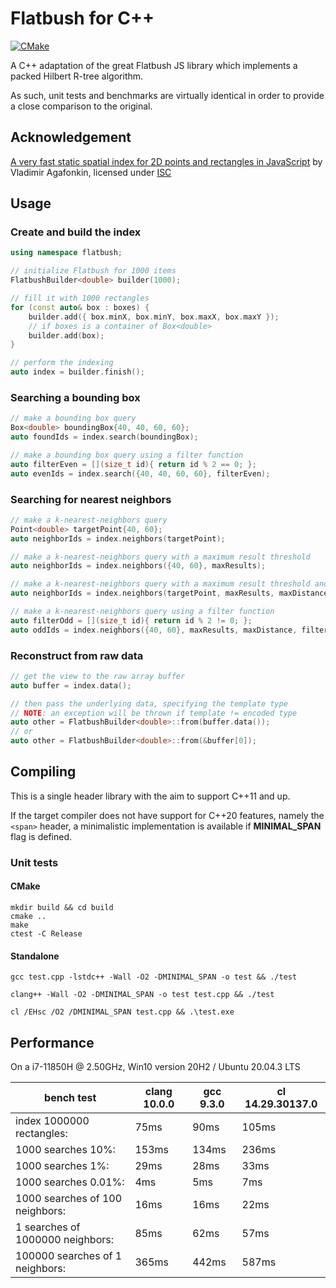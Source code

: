 # Flatbush for C++

[![CMake](https://github.com/chusitoo/flatbush/actions/workflows/cmake.yml/badge.svg)](https://github.com/chusitoo/flatbush/actions/workflows/cmake.yml)

A C++ adaptation of the great Flatbush JS library which implements a packed Hilbert R-tree algorithm.

As such, unit tests and benchmarks are virtually identical in order to provide a close comparison to the original.

## Acknowledgement

[A very fast static spatial index for 2D points and rectangles in JavaScript](https://github.com/mourner/flatbush) by Vladimir Agafonkin, licensed under [ISC](https://github.com/mourner/flatbush/blob/master/LICENSE)

## Usage

### Create and build the index

```cpp
using namespace flatbush;

// initialize Flatbush for 1000 items
FlatbushBuilder<double> builder(1000);

// fill it with 1000 rectangles
for (const auto& box : boxes) {
    builder.add({ box.minX, box.minY, box.maxX, box.maxY });
    // if boxes is a container of Box<double>
    builder.add(box);
}

// perform the indexing
auto index = builder.finish();
```

### Searching a bounding box

```cpp
// make a bounding box query
Box<double> boundingBox{40, 40, 60, 60};
auto foundIds = index.search(boundingBox);

// make a bounding box query using a filter function 
auto filterEven = [](size_t id){ return id % 2 == 0; };
auto evenIds = index.search({40, 40, 60, 60}, filterEven);
```

### Searching for nearest neighbors

```cpp
// make a k-nearest-neighbors query
Point<double> targetPoint{40, 60};
auto neighborIds = index.neighbors(targetPoint);

// make a k-nearest-neighbors query with a maximum result threshold
auto neighborIds = index.neighbors({40, 60}, maxResults);

// make a k-nearest-neighbors query with a maximum result threshold and limit the distance 
auto neighborIds = index.neighbors(targetPoint, maxResults, maxDistance);

// make a k-nearest-neighbors query using a filter function
auto filterOdd = [](size_t id){ return id % 2 != 0; };
auto oddIds = index.neighbors({40, 60}, maxResults, maxDistance, filterOdd);
```

### Reconstruct from raw data
```cpp
// get the view to the raw array buffer
auto buffer = index.data();

// then pass the underlying data, specifying the template type
// NOTE: an exception will be thrown if template != encoded type
auto other = FlatbushBuilder<double>::from(buffer.data());
// or
auto other = FlatbushBuilder<double>::from(&buffer[0]);
```

## Compiling
This is a single header library with the aim to support C++11 and up.

If the target compiler does not have support for C++20 features, namely the ```<span>``` header, a minimalistic implementation is available if **MINIMAL_SPAN** flag is defined.

### Unit tests
    
#### CMake
```shell
mkdir build && cd build
cmake ..
make
ctest -C Release
``` 

#### Standalone
```shell
gcc test.cpp -lstdc++ -Wall -O2 -DMINIMAL_SPAN -o test && ./test
```

```shell
clang++ -Wall -O2 -DMINIMAL_SPAN -o test test.cpp && ./test
```

```shell
cl /EHsc /O2 /DMINIMAL_SPAN test.cpp && .\test.exe
```

## Performance

On a i7-11850H @ 2.50GHz, Win10 version 20H2 / Ubuntu 20.04.3 LTS

bench test | clang 10.0.0 | gcc 9.3.0 | cl 14.29.30137.0
--- | --- | --- | ---
index 1000000 rectangles: | 75ms | 90ms | 105ms
1000 searches 10%: | 153ms | 134ms | 236ms
1000 searches 1%: | 29ms | 28ms | 33ms
1000 searches 0.01%: | 4ms | 5ms | 7ms
1000 searches of 100 neighbors: | 16ms | 16ms | 22ms
1 searches of 1000000 neighbors: | 85ms | 62ms | 57ms
100000 searches of 1 neighbors: | 365ms | 442ms | 587ms
```

